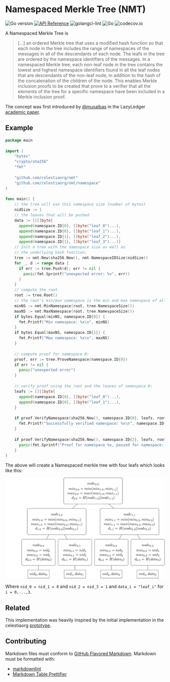 # Namespaced Merkle Tree (NMT)

![Go version](https://img.shields.io/badge/go-1.19-blue.svg)
[![API Reference](https://camo.githubusercontent.com/915b7be44ada53c290eb157634330494ebe3e30a/68747470733a2f2f676f646f632e6f72672f6769746875622e636f6d2f676f6c616e672f6764646f3f7374617475732e737667)](https://pkg.go.dev/github.com/celestiaorg/nmt)
![golangci-lint](https://github.com/celestiaorg/nmt/workflows/golangci-lint/badge.svg?branch=master)
![Go](https://github.com/celestiaorg/nmt/workflows/Go/badge.svg)
![codecov.io](https://codecov.io/github/celestiaorg/nmt/coverage.svg?branch=master)

A Namespaced Merkle Tree is
> [...] an ordered Merkle tree that uses a modified hash function
  so that each node in the tree includes the range of
  namespaces of the messages in all of the descendants
  of each node. The leafs in the tree are ordered by the
  namespace identifiers of the messages.
  In a namespaced Merkle tree, each non-leaf node in
  the tree contains the lowest and highest namespace
  identifiers found in all the leaf nodes that are descendants of the non-leaf node, in addition to the hash of
  the concatenation of the children of the node. This
  enables Merkle inclusion proofs to be created that prove to a verifier that all the elements of the tree for
  a specific namespace have been included in a Merkle
  inclusion proof.

The concept was first introduced by [@musalbas] in the LazyLedger [academic paper].

## Example

```go
package main

import (
    "bytes"
    "crypto/sha256"
    "fmt"

    "github.com/celestiaorg/nmt"
    "github.com/celestiaorg/nmt/namespace"
)

func main() {
    // the tree will use this namespace size (number of bytes)
    nidSize := 1
    // the leaves that will be pushed
    data := [][]byte{
      append(namespace.ID{0}, []byte("leaf_0")...),
      append(namespace.ID{0}, []byte("leaf_1")...),
      append(namespace.ID{1}, []byte("leaf_2")...),
      append(namespace.ID{1}, []byte("leaf_3")...)}
    // Init a tree with the namespace size as well as
    // the underlying hash function:
    tree := nmt.New(sha256.New(), nmt.NamespaceIDSize(nidSize))
    for _, d := range data {
      if err := tree.Push(d); err != nil {
        panic(fmt.Sprintf("unexpected error: %v", err))
      }
    }
    // compute the root
    root := tree.Root()
    // the root's min/max namespace is the min and max namespace of all leaves:
    minNS := nmt.MinNamespace(root, tree.NamespaceSize())
    maxNS := nmt.MaxNamespace(root, tree.NamespaceSize())
    if bytes.Equal(minNS, namespace.ID{0}) {
      fmt.Printf("Min namespace: %x\n", minNS)
    }
    if bytes.Equal(maxNS, namespace.ID{1}) {
      fmt.Printf("Max namespace: %x\n", maxNS)
    }

    // compute proof for namespace 0:
    proof, err := tree.ProveNamespace(namespace.ID{0})
    if err != nil {
      panic("unexpected error")
    }

    // verify proof using the root and the leaves of namespace 0:
    leafs := [][]byte{
      append(namespace.ID{0}, []byte("leaf_0")...),
      append(namespace.ID{0}, []byte("leaf_1")...),
    }

    if proof.VerifyNamespace(sha256.New(), namespace.ID{0}, leafs, root) {
      fmt.Printf("Successfully verified namespace: %x\n", namespace.ID{0})
    }

    if proof.VerifyNamespace(sha256.New(), namespace.ID{2}, leafs, root) {
      panic(fmt.Sprintf("Proof for namespace %x, passed for namespace: %x\n", namespace.ID{0}, namespace.ID{2}))
    }
}
```

The above will create a Namespaced merkle tree with four leafs which looks like this:

![example](imgs/example_4-leaves.png)

Where `nid_0 = nid_1 = 0` and `nid_2 = nid_3 = 1` and `data_i = "leaf_i"` for `i = 0,...,3`.

## Related

This implementation was heavily inspired by the initial implementation in the celestiaorg [prototype].

<!--- TODO references --->
[academic paper]: https://arxiv.org/abs/1905.09274
[@musalbas]: https://github.com/musalbas

[prototype]: https://github.com/celestiaorg/lazyledger-prototype

## Contributing

Markdown files must conform to [GitHub Flavored Markdown](https://github.github.com/gfm/). Markdown must be formatted with:

- [markdownlint](https://github.com/DavidAnson/markdownlint)
- [Markdown Table Prettifier](https://github.com/darkriszty/MarkdownTablePrettify-VSCodeExt)
